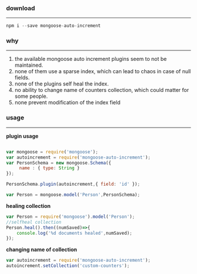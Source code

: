 ### download
-------
```js
npm i --save mongoose-auto-increment
```

### why
-------
1. the available mongoose auto increment plugins seem to not be maintained.
2. none of them use a sparse index, which can lead to chaos in case of null fields.
3. none of the plugins self heal the index.
4. no ability to change name of counters collection, which could matter for some people.
5. none prevent modification of the index field


### usage
-------

**plugin usage**
```js

var mongoose = require('mongoose');
var autoincrement = require('mongoose-auto-increment');
var PersonSchema = new mongoose.Schema({
     name : { type: String }
});

PersonSchema.plugin(autoincrement,{ field: 'id' });

var Person = mongoose.model('Person',PersonSchema);
```

**healing collection**
```js
var Person = require('mongoose').model('Person');
//selfheal collection
Person.heal().then((numSaved)=>{
    console.log('%d documents healed',numSaved);
});
```
**changing name of collection**
```js
var autoincrement = require('mongoose-auto-increment');
autoincrement.setCollection('custom-counters');
```